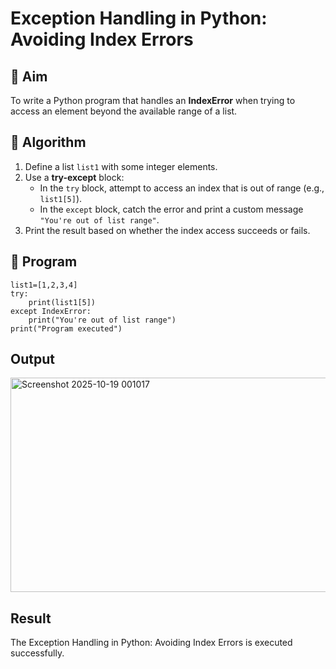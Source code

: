 # Exception Handling in Python: Avoiding Index Errors

## 🎯 Aim
To write a Python program that handles an **IndexError** when trying to access an element beyond the available range of a list.

## 🧠 Algorithm
1. Define a list `list1` with some integer elements.
2. Use a **try-except** block:
   - In the `try` block, attempt to access an index that is out of range (e.g., `list1[5]`).
   - In the `except` block, catch the error and print a custom message `"You're out of list range"`.
3. Print the result based on whether the index access succeeds or fails.

## 🧾 Program
```
list1=[1,2,3,4]
try:
    print(list1[5])
except IndexError:
    print("You're out of list range")
print("Program executed")
```

## Output
<img width="1035" height="343" alt="Screenshot 2025-10-19 001017" src="https://github.com/user-attachments/assets/ee59ba2d-58e9-485e-9382-3019b46dc513" />

## Result
The Exception Handling in Python: Avoiding Index Errors is executed successfully.
